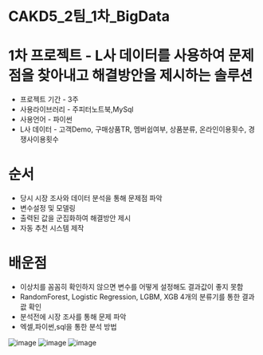 # CAKD5_2팀_1차_BigData
# 1차 프로젝트 - L사 데이터를 사용하여 문제점을 찾아내고 해결방안을 제시하는 솔루션
- 프로젝트 기간 - 3주
- 사용라이브러리 - 주피터노트북,MySql
- 사용언어 - 파이썬
- L사 데이터 - 고객Demo, 구매상품TR, 멤버쉽여부, 상품분류, 온라인이용횟수, 경쟁사이용횟수
# 순서
- 당시 시장 조사와 데이터 분석을 통해 문제점 파악
- 변수설정 및 모델링
- 출력된 값을 군집화하여 해결방안 제시
- 자동 추천 시스템 제작
# 배운점
- 이상치를 꼼꼼히 확인하지 않으면 변수를 어떻게 설정해도 결과값이 좋지 못함
- RandomForest, Logistic Regression, LGBM, XGB 4개의 분류기를 통한 결과괎 확인
- 분석전에 시장 조사를 통해 문제 파악 
- 엑셀,파이썬,sql을 통한 분석 방법

![image](https://user-images.githubusercontent.com/83449928/175809041-04d8166e-77e3-4ae2-bdd8-a4a39e22ba4f.png)
![image](https://user-images.githubusercontent.com/83449928/175809079-fe562de2-4d12-4bdf-820b-7bf81dd2c944.png)
![image](https://user-images.githubusercontent.com/83449928/175809083-d6d194fd-c4ee-463c-9a83-18db0688c401.png)

